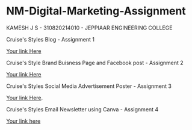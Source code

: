# NM-Digital-Marketing-Assignment
KAMESH J S - 310820214010 - JEPPIAAR ENGINEERING COLLEGE

Cruise's Styles Blog - Assignment 1

[Your link Here](https://cruisestyles.blogspot.com/2023/10/cruises-styles.html)

Cruise's Style Brand Buisness Page and Facebook post - Assignment 2

[Your link Here](https://www.facebook.com/profile.php?id=100068629599344)

Cruise's Styles Social Media Advertisement Poster - Assignment 3

[Your link Here](https://www.facebook.com/100068629599344/posts/pfbid0wuA5bQSY1TUgo2fDy43RKvSim9maWTqcYdQN1hj8qq5U4mhdEdDRehPCWKrf26gEl/?app=fbl).

Cruise's Styles Email Newsletter using Canva - Assignment 4

[Your link here](https://drive.google.com/file/d/1z2KyqiLBKcyJUW6Wh7vAXG--Mlhf9122/view)
